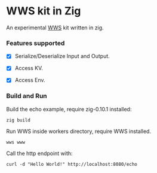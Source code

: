 # WWS kit in Zig
An experimental [WWS](https://github.com/vmware-labs/wasm-workers-server) kit written in zig.


### Features supported
- [x] Serialize/Deserialize Input and Output.
- [x] Access KV.
- [x] Access Env.


### Build and Run
Build the echo example, require zig-0.10.1 installed:

    zig build 

Run WWS inside workers directory, require WWS installed.

    wws www

Call the http endpoint with:

    curl -d "Hello World!" http://localhost:8080/echo
